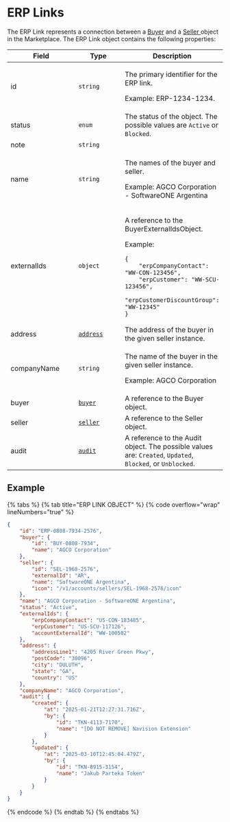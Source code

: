 # ERP Links

The ERP Link represents a connection between a [Buyer](../buyer/) and a [Seller ](../../../../modules-and-features/settings/sellers/)object in the Marketplace. The ERP Link object contains the following properties:

<table data-full-width="false"><thead><tr><th width="199">Field</th><th width="162">Type</th><th>Description</th></tr></thead><tbody><tr><td>id</td><td><code>string</code></td><td><p>The primary identifier for the ERP link.</p><p>Example: ERP-1234-1234.</p></td></tr><tr><td>status</td><td><code>enum</code></td><td>The status of the object. The possible values are <code>Active</code> or <code>Blocked</code>.</td></tr><tr><td>note</td><td><code>string</code></td><td></td></tr><tr><td>name</td><td><code>string</code></td><td><p>The names of the buyer and seller.</p><p>Example: AGCO Corporation - SoftwareONE Argentina</p></td></tr><tr><td>externalIds</td><td><code>object</code></td><td><p>A reference to the BuyerExternalIdsObject.</p><p>Example:</p><pre class="language-json" data-overflow="wrap" data-line-numbers><code class="lang-json">{
	"erpCompanyContact": "WW-CON-123456",
	"erpCustomer": "WW-SCU-123456",
	"erpCustomerDiscountGroup": "WW-12345"
}
</code></pre></td></tr><tr><td>address</td><td><a href="../../common-api-objects/address.md"><code>address</code></a></td><td>The address of the buyer in the given seller instance. </td></tr><tr><td>companyName</td><td><code>string</code></td><td><p>The name of the buyer in the given seller instance.</p><p>Example: AGCO Corporation</p></td></tr><tr><td>buyer</td><td><a href="../buyer/"><code>buyer</code></a></td><td>A reference to the Buyer object.</td></tr><tr><td>seller</td><td><a href="../seller/"><code>seller</code></a></td><td>A reference to the Seller object.</td></tr><tr><td>audit</td><td><a href="../../common-api-objects/audit.md"><code>audit</code></a></td><td>A reference to the Audit object. The possible values are: <code>Created</code>, <code>Updated</code>, <code>Blocked</code>,  or <code>Unblocked</code>.</td></tr></tbody></table>

## Example

{% tabs %}
{% tab title="ERP LINK OBJECT" %}
{% code overflow="wrap" lineNumbers="true" %}
```json
{
	"id": "ERP-0808-7934-2576",
	"buyer": {
		"id": "BUY-0808-7934",		
		"name": "AGCO Corporation"
	},
	"seller": {
		"id": "SEL-1968-2576",		
		"externalId": "AR",
		"name": "SoftwareONE Argentina",
		"icon": "/v1/accounts/sellers/SEL-1968-2576/icon"
	},
	"name": "AGCO Corporation - SoftwareONE Argentina",
	"status": "Active",
	"externalIds": {
		"erpCompanyContact": "US-CON-183485",
		"erpCustomer": "US-SCU-117126",
		"accountExternalId": "WW-100502"
	},
	"address": {
		"addressLine1": "4205 River Green Pkwy",
		"postCode": "30096",
		"city": "DULUTH",
		"state": "GA",
		"country": "US"
	},
    "companyName": "AGCO Corporation",
	"audit": {
		"created": {
			"at": "2025-01-21T12:27:31.716Z",
			"by": {
				"id": "TKN-4113-7170",			
				"name": "[DO NOT REMOVE] Navision Extension"
			}
		},
		"updated": {
			"at": "2025-03-10T12:45:04.479Z",
			"by": {
				"id": "TKN-8915-3154",				
				"name": "Jakub Parteka Token"
			}
		}
	}
}
```
{% endcode %}
{% endtab %}
{% endtabs %}
